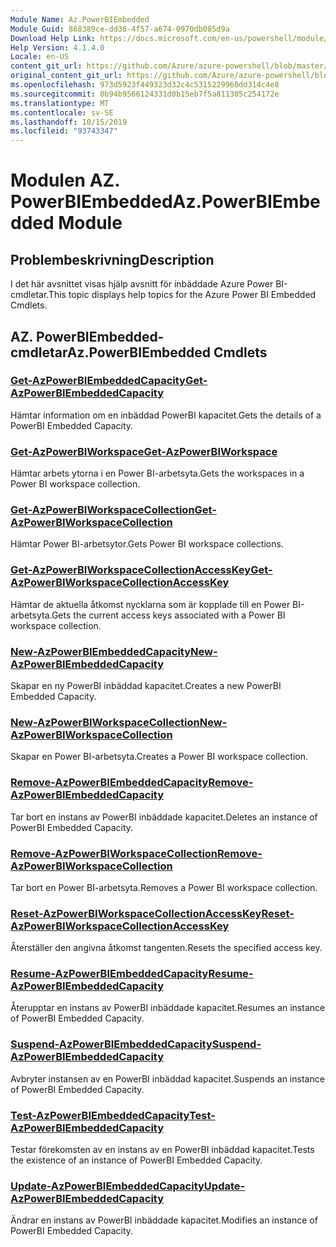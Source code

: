 ```yaml
---
Module Name: Az.PowerBIEmbedded
Module Guid: 868389ce-dd36-4f57-a674-0970db085d9a
Download Help Link: https://docs.microsoft.com/en-us/powershell/module/az.powerbiembedded
Help Version: 4.1.4.0
Locale: en-US
content_git_url: https://github.com/Azure/azure-powershell/blob/master/src/PowerBIEmbedded/PowerBIEmbedded/help/Az.PowerBIEmbedded.md
original_content_git_url: https://github.com/Azure/azure-powershell/blob/master/src/PowerBIEmbedded/PowerBIEmbedded/help/Az.PowerBIEmbedded.md
ms.openlocfilehash: 973d5923f449323d32c4c5315229960dd314c4e8
ms.sourcegitcommit: 0b94b9566124331d0b15eb7f5a811305c254172e
ms.translationtype: MT
ms.contentlocale: sv-SE
ms.lasthandoff: 10/15/2019
ms.locfileid: "93743347"
---
```

# <span data-ttu-id="db214-101">Modulen AZ. PowerBIEmbedded</span><span class="sxs-lookup"><span data-stu-id="db214-101">Az.PowerBIEmbedded Module</span></span>
## <span data-ttu-id="db214-102">Problembeskrivning</span><span class="sxs-lookup"><span data-stu-id="db214-102">Description</span></span>
<span data-ttu-id="db214-103">I det här avsnittet visas hjälp avsnitt för inbäddade Azure Power BI-cmdletar.</span><span class="sxs-lookup"><span data-stu-id="db214-103">This topic displays help topics for the Azure Power BI Embedded Cmdlets.</span></span>

## <span data-ttu-id="db214-104">AZ. PowerBIEmbedded-cmdletar</span><span class="sxs-lookup"><span data-stu-id="db214-104">Az.PowerBIEmbedded Cmdlets</span></span>
### [<span data-ttu-id="db214-105">Get-AzPowerBIEmbeddedCapacity</span><span class="sxs-lookup"><span data-stu-id="db214-105">Get-AzPowerBIEmbeddedCapacity</span></span>](Get-AzPowerBIEmbeddedCapacity.md)
<span data-ttu-id="db214-106">Hämtar information om en inbäddad PowerBI kapacitet.</span><span class="sxs-lookup"><span data-stu-id="db214-106">Gets the details of a PowerBI Embedded Capacity.</span></span>

### [<span data-ttu-id="db214-107">Get-AzPowerBIWorkspace</span><span class="sxs-lookup"><span data-stu-id="db214-107">Get-AzPowerBIWorkspace</span></span>](Get-AzPowerBIWorkspace.md)
<span data-ttu-id="db214-108">Hämtar arbets ytorna i en Power BI-arbetsyta.</span><span class="sxs-lookup"><span data-stu-id="db214-108">Gets the workspaces in a Power BI workspace collection.</span></span>

### [<span data-ttu-id="db214-109">Get-AzPowerBIWorkspaceCollection</span><span class="sxs-lookup"><span data-stu-id="db214-109">Get-AzPowerBIWorkspaceCollection</span></span>](Get-AzPowerBIWorkspaceCollection.md)
<span data-ttu-id="db214-110">Hämtar Power BI-arbetsytor.</span><span class="sxs-lookup"><span data-stu-id="db214-110">Gets Power BI workspace collections.</span></span>

### [<span data-ttu-id="db214-111">Get-AzPowerBIWorkspaceCollectionAccessKey</span><span class="sxs-lookup"><span data-stu-id="db214-111">Get-AzPowerBIWorkspaceCollectionAccessKey</span></span>](Get-AzPowerBIWorkspaceCollectionAccessKey.md)
<span data-ttu-id="db214-112">Hämtar de aktuella åtkomst nycklarna som är kopplade till en Power BI-arbetsyta.</span><span class="sxs-lookup"><span data-stu-id="db214-112">Gets the current access keys associated with a Power BI workspace collection.</span></span>

### [<span data-ttu-id="db214-113">New-AzPowerBIEmbeddedCapacity</span><span class="sxs-lookup"><span data-stu-id="db214-113">New-AzPowerBIEmbeddedCapacity</span></span>](New-AzPowerBIEmbeddedCapacity.md)
<span data-ttu-id="db214-114">Skapar en ny PowerBI inbäddad kapacitet.</span><span class="sxs-lookup"><span data-stu-id="db214-114">Creates a new PowerBI Embedded Capacity.</span></span>

### [<span data-ttu-id="db214-115">New-AzPowerBIWorkspaceCollection</span><span class="sxs-lookup"><span data-stu-id="db214-115">New-AzPowerBIWorkspaceCollection</span></span>](New-AzPowerBIWorkspaceCollection.md)
<span data-ttu-id="db214-116">Skapar en Power BI-arbetsyta.</span><span class="sxs-lookup"><span data-stu-id="db214-116">Creates a Power BI workspace collection.</span></span>

### [<span data-ttu-id="db214-117">Remove-AzPowerBIEmbeddedCapacity</span><span class="sxs-lookup"><span data-stu-id="db214-117">Remove-AzPowerBIEmbeddedCapacity</span></span>](Remove-AzPowerBIEmbeddedCapacity.md)
<span data-ttu-id="db214-118">Tar bort en instans av PowerBI inbäddade kapacitet.</span><span class="sxs-lookup"><span data-stu-id="db214-118">Deletes an instance of PowerBI Embedded Capacity.</span></span>

### [<span data-ttu-id="db214-119">Remove-AzPowerBIWorkspaceCollection</span><span class="sxs-lookup"><span data-stu-id="db214-119">Remove-AzPowerBIWorkspaceCollection</span></span>](Remove-AzPowerBIWorkspaceCollection.md)
<span data-ttu-id="db214-120">Tar bort en Power BI-arbetsyta.</span><span class="sxs-lookup"><span data-stu-id="db214-120">Removes a Power BI workspace collection.</span></span>

### [<span data-ttu-id="db214-121">Reset-AzPowerBIWorkspaceCollectionAccessKey</span><span class="sxs-lookup"><span data-stu-id="db214-121">Reset-AzPowerBIWorkspaceCollectionAccessKey</span></span>](Reset-AzPowerBIWorkspaceCollectionAccessKey.md)
<span data-ttu-id="db214-122">Återställer den angivna åtkomst tangenten.</span><span class="sxs-lookup"><span data-stu-id="db214-122">Resets the specified access key.</span></span>

### [<span data-ttu-id="db214-123">Resume-AzPowerBIEmbeddedCapacity</span><span class="sxs-lookup"><span data-stu-id="db214-123">Resume-AzPowerBIEmbeddedCapacity</span></span>](Resume-AzPowerBIEmbeddedCapacity.md)
<span data-ttu-id="db214-124">Återupptar en instans av PowerBI inbäddade kapacitet.</span><span class="sxs-lookup"><span data-stu-id="db214-124">Resumes an instance of PowerBI Embedded Capacity.</span></span>

### [<span data-ttu-id="db214-125">Suspend-AzPowerBIEmbeddedCapacity</span><span class="sxs-lookup"><span data-stu-id="db214-125">Suspend-AzPowerBIEmbeddedCapacity</span></span>](Suspend-AzPowerBIEmbeddedCapacity.md)
<span data-ttu-id="db214-126">Avbryter instansen av en PowerBI inbäddad kapacitet.</span><span class="sxs-lookup"><span data-stu-id="db214-126">Suspends an instance of PowerBI Embedded Capacity.</span></span>

### [<span data-ttu-id="db214-127">Test-AzPowerBIEmbeddedCapacity</span><span class="sxs-lookup"><span data-stu-id="db214-127">Test-AzPowerBIEmbeddedCapacity</span></span>](Test-AzPowerBIEmbeddedCapacity.md)
<span data-ttu-id="db214-128">Testar förekomsten av en instans av en PowerBI inbäddad kapacitet.</span><span class="sxs-lookup"><span data-stu-id="db214-128">Tests the existence of an instance of PowerBI Embedded Capacity.</span></span>

### [<span data-ttu-id="db214-129">Update-AzPowerBIEmbeddedCapacity</span><span class="sxs-lookup"><span data-stu-id="db214-129">Update-AzPowerBIEmbeddedCapacity</span></span>](Update-AzPowerBIEmbeddedCapacity.md)
<span data-ttu-id="db214-130">Ändrar en instans av PowerBI inbäddade kapacitet.</span><span class="sxs-lookup"><span data-stu-id="db214-130">Modifies  an instance of PowerBI Embedded Capacity.</span></span>

